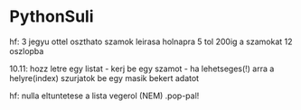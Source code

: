 # PythonSuli


hf: 3 jegyu ottel oszthato szamok leirasa holnapra
5 tol 200ig a szamokat 12 oszlopba


10.11:
hozz letre egy listat - kerj be egy szamot - ha lehetseges(!) arra a helyre(index) szurjatok be egy masik bekert adatot


hf: nulla eltuntetese a lista vegerol (NEM) .pop-pal!
